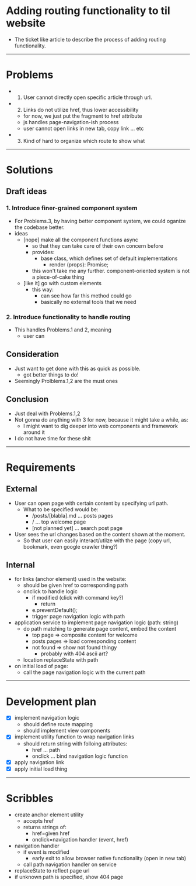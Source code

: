 <!--
{
  "type": "issue",
  "tags": ["website development"]
}
-->
# Adding routing functionality to til website
- The ticket like article to describe the process of adding routing functionality.

---

# Problems
- 1. User cannot directly open specific article through url.
- 2. Links do not utilize href, thus lower accessibility
  - for now, we just put the fragment to href attribute
  - js handles page-navigation-ish process
  - user cannot open links in new tab, copy link ... etc
- 3. Kind of hard to organize which route to show what

---

# Solutions
## Draft ideas
### 1. Introduce finer-grained component system
- For Problems.3, by having better component system, we could oganize the codebase better.
- ideas
  - [nope] make all the component functions async
    - so that they can take care of their own concern before
    - provides:
      - base class, which defines set of default implementations
        - render (props): Promise<string>;
    - this won't take me any further. component-oriented system is not a piece-of-cake thing
  - [like it] go with custom elements
    - this way:
      - can see how far this method could go
      - basically no external tools that we need

### 2. Introduce functionality to handle routing
- This handles Problems.1 and 2, meaning
  - user can

## Consideration
- Just want to get done with this as quick as possible.
  - got better things to do!
- Seemingly Prolblems.1,2 are the must ones

## Conclusion
- Just deal with Problems.1,2
- Not gonna do anything with 3 for now, because it might take a while, as:
  - I might want to dig deeper into web components and framework around it
- I do not have time for these shit

---

# Requirements
## External
- User can open page with certain content by specifying url path.
  - What to be specified would be:
    - /posts/[blabla].md ... posts pages
    - / ... top welcome page
    - [not planned yet] ... search post page
- User sees the url changes based on the content shown at the moment.
  - So that user can easily interact/utilze with the page (copy url, bookmark, even google crawler thing?)

## Internal
- for links (anchor element) used in the website:
  - should be given href to corresponding path
  - onclick to handle logic
    - if modified (click with command key?)
      - return
    - e.preventDefault();
    - trigger page navigation logic with path
- application service to implement page navigation logic (path: string)
  - do path matching to generate page content, embed the content
    - top page => composite content for welcome
    - posts pages => load corresponding content
    - not found => show not found thingy
      - probably with 404 ascii art?
  - location replaceState with path
- on initial load of page:
  - call the page navigation logic with the current path

---

# Development plan
- [x] implement navigation logic
  - should define route mapping
  - should implement view components
- [x] implement utility function to wrap navigation links
  - should return string with folloing attributes:
    - href ... path
    - onclick ... bind navigation logic function
- [x] apply navigation link
- [x] apply initial load thing

---

# Scribbles
- create anchor element utility
  - accepts href
  - returns strings of:
    - href=given href
    - onclick=navigation handler (event, href)
- navigation handler
  - if event is modified
    - early exit to allow browser native functionality (open in new tab)
  - call path navigation handler on service
- replaceState to reflect page url
- if unknown path is specified, show 404 page
